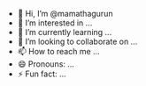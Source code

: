- 👋 Hi, I’m @mamathagurun
- 👀 I’m interested in ...
- 🌱 I’m currently learning ...
- 💞️ I’m looking to collaborate on ...
- 📫 How to reach me ...
- 😄 Pronouns: ...
- ⚡ Fun fact: ...

<!---
mamathagurun/mamathagurun is a ✨ special ✨ repository because its `README.md` (this file) appears on your GitHub profile.
You can click the Preview link to take a look at your changes.
--->
